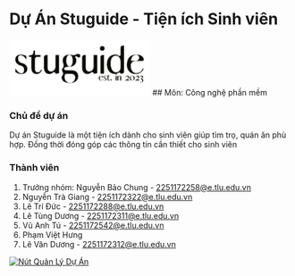 # Dự Án Stuguide - Tiện ích Sinh viên
<img src="https://github.com/letungduong24/stuguide/blob/main/socialgit.png" alt="Tên mô tả ảnh" width="50%">
## Môn: Công nghệ phần mềm

### Chủ đề dự án

Dự án Stuguide là một tiện ích dành cho sinh viên giúp tìm trọ, quán ăn phù hợp. Đồng thời đóng góp các thông tin cần thiết cho sinh viên

### Thành viên

1. Trưởng nhóm: Nguyễn Bảo Chung - [2251172258@e.tlu.edu.vn](mailto:2251172258@e.tlu.edu.vn)
2. Nguyễn Trà Giang - [2251172322@e.tlu.edu.vn](mailto:2251172322@e.tlu.edu.vn)
3. Lê Trí Đức - [2251172288@e.tlu.edu.vn](mailto:2251172288@e.tlu.edu.vn)
4. Lê Tùng Dương - [2251172311@e.tlu.edu.vn](mailto:2251172311@e.tlu.edu.vn)
5. Vũ Anh Tú - [2251172542@e.tlu.edu.vn](mailto:2251172542@e.tlu.edu.vn)
6. Phạm Việt Hưng
7. Lê Văn Dương - [2251172312@e.tlu.edu.vn](mailto:2251172312@e.tlu.edu.vn)

[![Nút Quản Lý Dự Án](https://img.shields.io/badge/Quản%20Lý%20Dự%20Án-GitHub-blue.svg)](https://github.com/users/letungduong24/projects/1)

